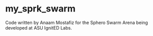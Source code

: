 # my_sprk_swarm
Code written by Anaam Mostafiz for the Sphero Swarm Arena being developed at ASU IgnitED Labs.
